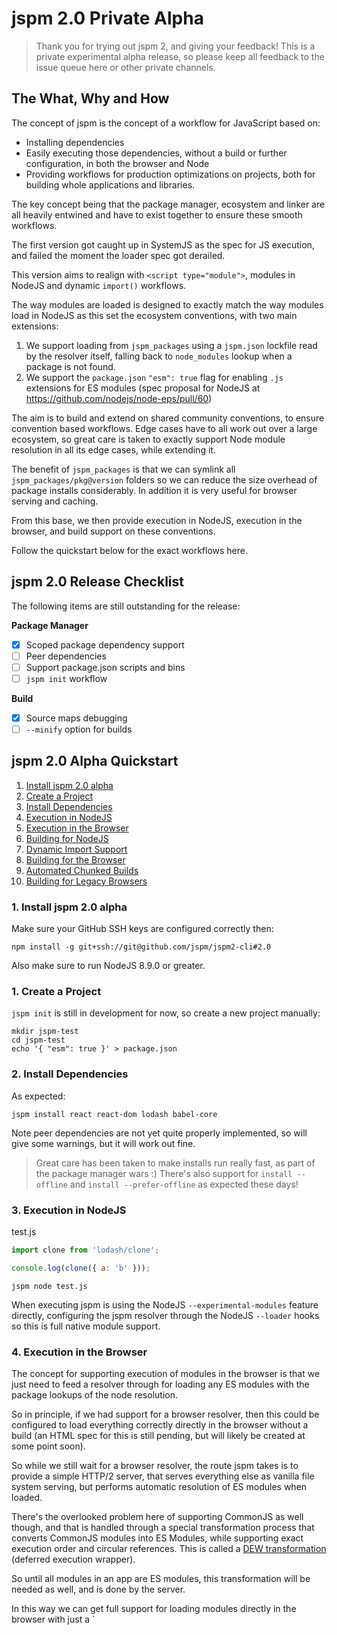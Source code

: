 jspm 2.0 Private Alpha
===

> Thank you for trying out jspm 2, and giving your feedback!
> This is a private experimental alpha release, so please keep all feedback to the issue queue here or other private channels.

## The What, Why and How

The concept of jspm is the concept of a workflow for JavaScript based on:

* Installing dependencies
* Easily executing those dependencies, without a build or further configuration, in both the browser and Node
* Providing workflows for production optimizations on projects, both for building whole applications and libraries.

The key concept being that the package manager, ecosystem and linker are all heavily entwined and have to exist together
to ensure these smooth workflows.

The first version got caught up in SystemJS as the spec for JS execution, and failed the moment the loader spec got derailed.

This version aims to realign with `<script type="module">`, modules in NodeJS and dynamic `import()` workflows.

The way modules are loaded is designed to exactly match the way modules load in NodeJS as this set the ecosystem conventions, with two main extensions:

1. We support loading from `jspm_packages` using a `jspm.json` lockfile read by the resolver itself, falling back to `node_modules` lookup when a package is not found.
2. We support the `package.json` `"esm": true` flag for enabling `.js` extensions for ES modules (spec proposal for NodeJS at https://github.com/nodejs/node-eps/pull/60)

The aim is to build and extend on shared community conventions, to ensure convention based workflows. Edge cases have to
all work out over a large ecosystem, so great care is taken to exactly support Node module resolution in all its edge cases,
while extending it.

The benefit of `jspm_packages` is that we can symlink all `jspm_packages/pkg@version` folders so we can reduce the size overhead of package installs considerably. In addition it is very useful for browser serving and caching.

From this base, we then provide execution in NodeJS, execution in the browser, and build support on these conventions.

Follow the quickstart below for the exact workflows here.

## jspm 2.0 Release Checklist

The following items are still outstanding for the release:

**Package Manager**
- [x] Scoped package dependency support
- [ ] Peer dependencies
- [ ] Support package.json scripts and bins
- [ ] `jspm init` workflow

**Build**
- [x] Source maps debugging
- [ ] `--minify` option for builds

## jspm 2.0 Alpha Quickstart

1. [Install jspm 2.0 alpha](#1-install-jspm-20-alpha)
1. [Create a Project](#2-create-a-project)
1. [Install Dependencies](#3-install-dependencies)
1. [Execution in NodeJS](#4-execution-in-nodejs)
1. [Execution in the Browser](#5-execution-in-the-browser)
1. [Building for NodeJS](#6-building-for-nodejs)
1. [Dynamic Import Support](#7-dynamic-import-support)
1. [Building for the Browser](#8-building-for-the-browser)
1. [Automated Chunked Builds](#9-automated-chunked-builds)
1. [Building for Legacy Browsers](#10-building-for-legacy-browsers)

### 1. Install jspm 2.0 alpha

Make sure your GitHub SSH keys are configured correctly then:

```
npm install -g git+ssh://git@github.com/jspm/jspm2-cli#2.0
```

Also make sure to run NodeJS 8.9.0 or greater.

### 1. Create a Project

`jspm init` is still in development for now, so create a new project manually:

```
mkdir jspm-test
cd jspm-test
echo '{ "esm": true }' > package.json
```

### 2. Install Dependencies

As expected:

```
jspm install react react-dom lodash babel-core
```

Note peer dependencies are not yet quite properly implemented, so will give some warnings, but it will work out fine.

> Great care has been taken to make installs run really fast, as part of the package manager wars :)
> There's also support for `install --offline` and `install --prefer-offline` as expected these days!

### 3. Execution in NodeJS

test.js
```js
import clone from 'lodash/clone';

console.log(clone({ a: 'b' }));
```

```
jspm node test.js
```

When executing jspm is using the NodeJS `--experimental-modules` feature directly, configuring the jspm resolver through
the NodeJS `--loader` hooks so this is full native module support.

### 4. Execution in the Browser

The concept for supporting execution of modules in the browser is that we just need to feed a resolver through for loading
any ES modules with the package lookups of the node resolution.

So in principle, if we had support for a browser resolver, then this could be configured to load everything correctly directly in the browser without a build  (an HTML spec for this is still pending, but will likely be created at some point soon).

So while we still wait for a browser resolver, the route jspm takes is to provide a simple HTTP/2 server, that serves everything else as vanilla file system serving, but performs automatic resolution of ES modules when loaded.

There's the overlooked problem here of supporting CommonJS as well though, and that is handled through a special
transformation process that converts CommonJS modules into ES Modules, while supporting exact execution order
and circular references. This is called a [DEW transformation](https://github.com/jspm/babel-plugin-transform-cjs-dew) (deferred execution wrapper).

So until all modules in an app are ES modules, this transformation will be needed as well, and is done by the server.

In this way we can get full support for loading modules directly in the browser with just a `<script type="module">tag (almost unbuilt):

index.html
```html
<!doctype html>
<script type="module" src="test.js"></script>
```

```
jspm serve --open
```

In order to start an HTTP/2 server, the above will first generate a local client certificate with some prompts to follow.

Make sure you're running the latest dev release of Chrome, or Edge, or Firefox with the module flag set (although Firefox is terribly slow, this is a known bug being fixed currently there).

Open up the console and lodash is being loaded with separate files in the browser with just a module script to load it.

### 6. Building for NodeJS

By default `jspm build` will build for a NodeJS environment:

```js
jspm build test.js -o build.js
```

By default the output format will itself be an ES module. This can be changed with `--format cjs` etc.

We can then execute the built file with `jspm run build.js` or just `node build.js`.

### 7. Dynamic Import Support

We can update the example to use dynamic import:

test.js
```js
import clone from 'lodash/clone';

console.log(clone({ a: 'b' }));

import('babel-core').then(({ default: babel }) => {
  console.log(babel.transform('test').code);
});
```

If running Chrome dev or canary builds, the above should display both logs in the console.

Note also that we're loading over 500 modules in the browser. On first load this may take a few seconds, but with the browser cache enabled,
subsequent loads will be really fast as we're just using native modules (except in Firefox...), even if the server itself is restarted.

> Support for the `--harmony-dynamic-import` flag in NodeJS is coming in the next release. For now you need to run a custom build of NodeJS master to support running the above code in NodeJS via `jspm run test.js`.

### 8. Building for the Browser

We can now build this file, even with the dynamic import, for the browser:

```
jspm build test.js -o build.js --browser
```

We can then create a `test-build.html`:

```html
<!doctype html>
<script type="module" src="build.js"></script>
```

Both logs should display, with only one request in the network tab.

Because we are doing a single-file build, it has automatically inlined the dynamic import into the build.

Note also that `lodash/clone` shares dependencies with Babel. All of these interrelations are being correctly maintained without bundle duplication or changing CJS execution ordering.

### 9. Automated Chunked Builds

To do a multi-file build we can either pass multiple modules to `jspm build a.js b.js`, in which case a separate build file will be created for each, or we can use the `-d` flag to set an output directory instead of a file:

```
jspm build test.js -d dist --browser
```

Looking at `dist` we now see three separate files:

* `babel-core.js`, the dynamically loaded chunk.
* `test.js`, the initial load
* `chunk-<index>.js`, the chunk containing the shared code between `babel-core` and `test.js` (lodash clone)

We can also set the `--show-graph` flag when building to see the exact module breakdown here.

Updating `test-build.html`:
```html
<!doctype html>
<script type="module" src="dist/test.js"></script>
```

And running `jspm s` (or using any other server), we now get three files loaded only in the network tab, with no code duplication.

> The algorithm used for chunking will create the minimum number of separate chunks needed to work over arbitrary numbers of entry points (`jspm build entryA.js entryB.js, ...`), and dynamic imports, while never duplicating code between chunks. I call this the maximal disjoint chunking algorithm.

### 10. Building for Legacy Browsers

The way the chunks work still uses dynamic import and ES module syntax to load the separate files in the browser.

To get this same loading working in legacy browsers, we can build into the `system` module format and use the small SystemJS production loader build.

```
jspm install systemjs
jspm build test.js -d dist --browser --format system
```

We then update `test-build.html`:
```html
<!doctype html>
<script src="jspm_packages/npm/systemjs@0.20.19/dist/system-production.js"></script>
<script>System.import('dist/test.js')</script>
```

And running `jspm s` or another server `test-build.html` now supports all browsers, with modular loading and dynamic import behaving as to spec (it's a proto-polyfill workflow).

